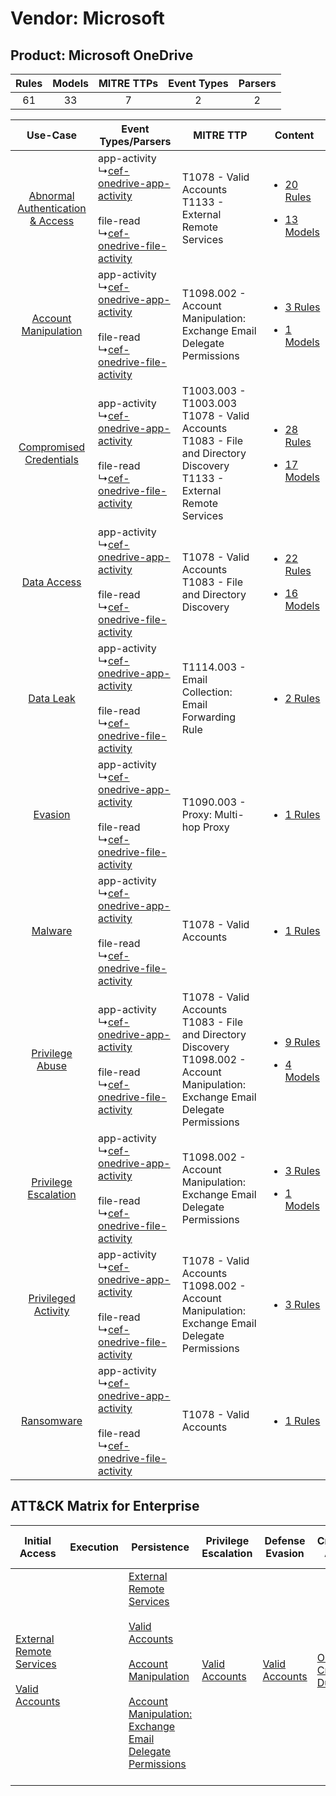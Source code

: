 Vendor: Microsoft
=================
Product: Microsoft OneDrive
---------------------------
| Rules | Models | MITRE TTPs | Event Types | Parsers |
|:-----:|:------:|:----------:|:-----------:|:-------:|
|  61   |   33   |     7      |      2      |    2    |

|    Use-Case    | Event Types/Parsers    | MITRE TTP    | Content    |
|:----:| ---- | ---- | ---- |
| [Abnormal Authentication & Access](../../../UseCases/uc_abnormal_authentication_&_access.md) |  app-activity<br> ↳[cef-onedrive-app-activity](Ps/pC_cefonedriveappactivity.md)<br><br> file-read<br> ↳[cef-onedrive-file-activity](Ps/pC_cefonedrivefileactivity.md)<br> | T1078 - Valid Accounts<br>T1133 - External Remote Services<br>    | [<ul><li>20 Rules</li></ul><ul><li>13 Models</li></ul>](RM/r_m_microsoft_microsoft_onedrive_Abnormal_Authentication_&_Access.md) |
|    [Account Manipulation](../../../UseCases/uc_account_manipulation.md)    |  app-activity<br> ↳[cef-onedrive-app-activity](Ps/pC_cefonedriveappactivity.md)<br><br> file-read<br> ↳[cef-onedrive-file-activity](Ps/pC_cefonedrivefileactivity.md)<br> | T1098.002 - Account Manipulation: Exchange Email Delegate Permissions<br>    | [<ul><li>3 Rules</li></ul><ul><li>1 Models</li></ul>](RM/r_m_microsoft_microsoft_onedrive_Account_Manipulation.md)    |
|          [Compromised Credentials](../../../UseCases/uc_compromised_credentials.md)          |  app-activity<br> ↳[cef-onedrive-app-activity](Ps/pC_cefonedriveappactivity.md)<br><br> file-read<br> ↳[cef-onedrive-file-activity](Ps/pC_cefonedrivefileactivity.md)<br> | T1003.003 - T1003.003<br>T1078 - Valid Accounts<br>T1083 - File and Directory Discovery<br>T1133 - External Remote Services<br>    | [<ul><li>28 Rules</li></ul><ul><li>17 Models</li></ul>](RM/r_m_microsoft_microsoft_onedrive_Compromised_Credentials.md)          |
|    [Data Access](../../../UseCases/uc_data_access.md)    |  app-activity<br> ↳[cef-onedrive-app-activity](Ps/pC_cefonedriveappactivity.md)<br><br> file-read<br> ↳[cef-onedrive-file-activity](Ps/pC_cefonedrivefileactivity.md)<br> | T1078 - Valid Accounts<br>T1083 - File and Directory Discovery<br>    | [<ul><li>22 Rules</li></ul><ul><li>16 Models</li></ul>](RM/r_m_microsoft_microsoft_onedrive_Data_Access.md)    |
|    [Data Leak](../../../UseCases/uc_data_leak.md)    |  app-activity<br> ↳[cef-onedrive-app-activity](Ps/pC_cefonedriveappactivity.md)<br><br> file-read<br> ↳[cef-onedrive-file-activity](Ps/pC_cefonedrivefileactivity.md)<br> | T1114.003 - Email Collection: Email Forwarding Rule<br>    | [<ul><li>2 Rules</li></ul>](RM/r_m_microsoft_microsoft_onedrive_Data_Leak.md)    |
|    [Evasion](../../../UseCases/uc_evasion.md)    |  app-activity<br> ↳[cef-onedrive-app-activity](Ps/pC_cefonedriveappactivity.md)<br><br> file-read<br> ↳[cef-onedrive-file-activity](Ps/pC_cefonedrivefileactivity.md)<br> | T1090.003 - Proxy: Multi-hop Proxy<br>    | [<ul><li>1 Rules</li></ul>](RM/r_m_microsoft_microsoft_onedrive_Evasion.md)    |
|    [Malware](../../../UseCases/uc_malware.md)    |  app-activity<br> ↳[cef-onedrive-app-activity](Ps/pC_cefonedriveappactivity.md)<br><br> file-read<br> ↳[cef-onedrive-file-activity](Ps/pC_cefonedrivefileactivity.md)<br> | T1078 - Valid Accounts<br>    | [<ul><li>1 Rules</li></ul>](RM/r_m_microsoft_microsoft_onedrive_Malware.md)    |
|    [Privilege Abuse](../../../UseCases/uc_privilege_abuse.md)    |  app-activity<br> ↳[cef-onedrive-app-activity](Ps/pC_cefonedriveappactivity.md)<br><br> file-read<br> ↳[cef-onedrive-file-activity](Ps/pC_cefonedrivefileactivity.md)<br> | T1078 - Valid Accounts<br>T1083 - File and Directory Discovery<br>T1098.002 - Account Manipulation: Exchange Email Delegate Permissions<br> | [<ul><li>9 Rules</li></ul><ul><li>4 Models</li></ul>](RM/r_m_microsoft_microsoft_onedrive_Privilege_Abuse.md)    |
|    [Privilege Escalation](../../../UseCases/uc_privilege_escalation.md)    |  app-activity<br> ↳[cef-onedrive-app-activity](Ps/pC_cefonedriveappactivity.md)<br><br> file-read<br> ↳[cef-onedrive-file-activity](Ps/pC_cefonedrivefileactivity.md)<br> | T1098.002 - Account Manipulation: Exchange Email Delegate Permissions<br>    | [<ul><li>3 Rules</li></ul><ul><li>1 Models</li></ul>](RM/r_m_microsoft_microsoft_onedrive_Privilege_Escalation.md)    |
|    [Privileged Activity](../../../UseCases/uc_privileged_activity.md)    |  app-activity<br> ↳[cef-onedrive-app-activity](Ps/pC_cefonedriveappactivity.md)<br><br> file-read<br> ↳[cef-onedrive-file-activity](Ps/pC_cefonedrivefileactivity.md)<br> | T1078 - Valid Accounts<br>T1098.002 - Account Manipulation: Exchange Email Delegate Permissions<br>    | [<ul><li>3 Rules</li></ul>](RM/r_m_microsoft_microsoft_onedrive_Privileged_Activity.md)    |
|    [Ransomware](../../../UseCases/uc_ransomware.md)    |  app-activity<br> ↳[cef-onedrive-app-activity](Ps/pC_cefonedriveappactivity.md)<br><br> file-read<br> ↳[cef-onedrive-file-activity](Ps/pC_cefonedrivefileactivity.md)<br> | T1078 - Valid Accounts<br>    | [<ul><li>1 Rules</li></ul>](RM/r_m_microsoft_microsoft_onedrive_Ransomware.md)    |

ATT&CK Matrix for Enterprise
----------------------------
| Initial Access                                                                                                                                   | Execution | Persistence                                                                                                                                                                                                                                                                                                                                 | Privilege Escalation                                                | Defense Evasion                                                     | Credential Access                                                          | Discovery                                                                         | Lateral Movement | Collection                                                                                                                                                            | Command and Control                                                                                                                       | Exfiltration | Impact |
| ------------------------------------------------------------------------------------------------------------------------------------------------ | --------- | ------------------------------------------------------------------------------------------------------------------------------------------------------------------------------------------------------------------------------------------------------------------------------------------------------------------------------------------- | ------------------------------------------------------------------- | ------------------------------------------------------------------- | -------------------------------------------------------------------------- | --------------------------------------------------------------------------------- | ---------------- | --------------------------------------------------------------------------------------------------------------------------------------------------------------------- | ----------------------------------------------------------------------------------------------------------------------------------------- | ------------ | ------ |
| [External Remote Services](https://attack.mitre.org/techniques/T1133)<br><br>[Valid Accounts](https://attack.mitre.org/techniques/T1078)<br><br> |           | [External Remote Services](https://attack.mitre.org/techniques/T1133)<br><br>[Valid Accounts](https://attack.mitre.org/techniques/T1078)<br><br>[Account Manipulation](https://attack.mitre.org/techniques/T1098)<br><br>[Account Manipulation: Exchange Email Delegate Permissions](https://attack.mitre.org/techniques/T1098/002)<br><br> | [Valid Accounts](https://attack.mitre.org/techniques/T1078)<br><br> | [Valid Accounts](https://attack.mitre.org/techniques/T1078)<br><br> | [OS Credential Dumping](https://attack.mitre.org/techniques/T1003)<br><br> | [File and Directory Discovery](https://attack.mitre.org/techniques/T1083)<br><br> |                  | [Email Collection](https://attack.mitre.org/techniques/T1114)<br><br>[Email Collection: Email Forwarding Rule](https://attack.mitre.org/techniques/T1114/003)<br><br> | [Proxy: Multi-hop Proxy](https://attack.mitre.org/techniques/T1090/003)<br><br>[Proxy](https://attack.mitre.org/techniques/T1090)<br><br> |              |        |